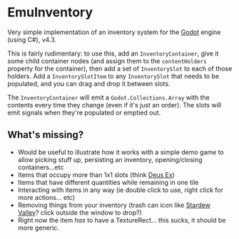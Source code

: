 # EmuInventory

Very simple implementation of an inventory system for the [Godot](https://godotengine.org/) engine (using C#), v4.3.

This is fairly rudimentary: to use this, add an `InventoryContainer`, give it some child container nodes (and assign them to the `contentHolders` property for the
container), then add a set of `InventorySlot` to each of those holders. Add a `InventorySlotItem` to any `InventorySlot` that needs to be populated,
and you can drag and drop it between slots.

The `InventoryContainer` will emit a `Godot.Collections.Array` with the contents every time they change (even if it's just an order).
The slots will emit signals when they're populated or emptied out.

## What's missing?

* Would be useful to illustrate how it works with a simple demo game to allow picking stuff up, persisting an inventory, opening/closing containers...etc
* Items that occupy more than 1x1 slots (think [Deus Ex](https://www.google.com/search?sca_esv=41b22d2abb3efe70&sca_upv=1&q=deus+ex+1+inventory+screenshot&udm=2&fbs=AEQNm0AeMNWKf4PpcKMI-eSa16lJoRPMIuyspCxWO6iZW9F1Ns6EVsgc0W_0xN47PHaanAEtg26fpfc9gg2y1-ZsywNNidIzOA0khSyMN51n7r3LlDC9M1NYStuTRDcBUYQ58dKt-Q6SigUS4Yne5yDHLg0vPBr98Nz98twIaNcnWiKaD4QuEh93Q53sB-UkWP9OcfO5KeatY98HR7cDW9ZTjFpZV7kJtA&sa=X&ved=2ahUKEwjIy5rW2P-HAxU-g4kEHW9CHO4QtKgLegQIERAB&biw=1203&bih=698&dpr=1.88#vhid=jkImU1KkLrrVDM&vssid=mosaic))
* Items that have different quantities while remaining in one tile
* Interacting with items in any way (ie double click to use, right click for more actions... etc)
* Removing things from your inventory (trash can icon like [Stardew Valley](https://www.google.com/search?client=firefox-b-d&sca_esv=41b22d2abb3efe70&sca_upv=1&q=stardew+valley+inventory&udm=2&fbs=AEQNm0DPvcmG_nCbmwtBO9j6YBzM68ZanC7g01Skprhw5JoufVCiMv-hxC44jt6JduRQysBab-bgQXjPraaWFXMvOy8Kr1OAG3K-aj3De4zf3-LxKtkBtWaSCp743evHzhY6J0rIQUCXki65vOxhV0cGJtj0S1dF8YREnKrWtJctBkTv8-bs83YpB7p3IMTdYvjisDEty1xSxeLS4B_TKFXUiCrenmEMcA&sa=X&ved=2ahUKEwjP6o2u2v-HAxWypIkEHZGKIBYQtKgLegQIExAB&biw=1203&bih=698&dpr=1.88)? click outside the window to drop?)
* Right now the item *has* to have a TextureRect... this sucks, it should be more generic.
